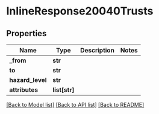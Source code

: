 # InlineResponse20040Trusts

## Properties
Name | Type | Description | Notes
------------ | ------------- | ------------- | -------------
**_from** | **str** |  | 
**to** | **str** |  | 
**hazard_level** | **str** |  | 
**attributes** | **list[str]** |  | 

[[Back to Model list]](../README.md#documentation-for-models) [[Back to API list]](../README.md#documentation-for-api-endpoints) [[Back to README]](../README.md)


